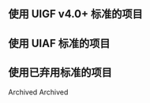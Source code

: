 ## 使用 UIGF v4.0+ 标准的项目

<RelativeProjectPanel>
  <Pcd
    bg="/partnerships/TeyvatGuide/AppPreview.png"
    icon="/partnerships/TeyvatGuide/logo.png"
    repo="https://github.com/BTMuli/TeyvatGuide"
    site="https://apps.microsoft.com/detail/9NLBNNNBNSJN"
    title="提瓦特指南"
    desc="Game Tool for Genshin Impact Player"
    import export>
    <template #import>
      <Pcb label="UIGF v4.0" :games="['ys', 'sr_', 'zzz_']" bg="orange"></Pcb>
      <Pcb label="UIGF v3.0" :games="['ys']" bg="white"></Pcb>
      <Pcb label="UIGF v2.4" :games="['ys']" bg="white"></Pcb>
      <Pcb label="UIGF v2.3" :games="['ys']" bg="white"></Pcb>
    </template>
    <template #export>
      <Pcb label="UIGF v4.0" :games="['ys', 'sr_', 'zzz_']" bg="orange"></Pcb>
      <Pcb label="UIGF v3.0" :games="['ys']" bg="white"></Pcb>
    </template>
  </Pcd>
  <Pcd
    bg="https://gi.pizzastudio.org/img/ophelper-uigf-preview.png"
    icon="https://gi.pizzastudio.org/img/ophelper_logo_clipped.png"
    repo="https://github.com/pizza-studio/GenshinPizzaHelper"
    site="https://apps.apple.com/app/id1635319193"
    title="原神披萨小助手"
    desc="iPadOS / iOS / watchOS / macOS 专用原神小助手"
    import export>
    <template #import>
      <Pcb label="UIGF v4.0" :games="['ys', 'sr_', 'zzz_']" bg="purple"></Pcb>
    </template>
    <template #export>
      <Pcb label="UIGF v4.0" :games="['ys', 'sr_', 'zzz_']" bg="purple"></Pcb>
    </template>
  </Pcd>
  <Pcd
    bg="https://hsr.pizzastudio.org/img/hsrhelper-srgf-preview.png"
    icon="https://hsr.pizzastudio.org/img/icon.hsrhelper.clipped.png"
    repo="https://github.com/pizza-studio/HSRPizzaHelper/"
    site="https://apps.apple.com/app/id6448894222"
    title="星铁披萨小助手"
    desc="iPadOS / iOS / watchOS / macOS 专用星穹铁道小助手"
    import export>
    <template #import>
      <Pcb label="UIGF v4.0" :games="['ys_', 'sr', 'zzz_']" bg="purple"></Pcb>
      <Pcb label="SRGF v1.0" :games="['sr']" bg="white"></Pcb>
    </template>
    <template #export>
      <Pcb label="UIGF v4.0" :games="['ys_', 'sr', 'zzz_']" bg="purple"></Pcb>
      <Pcb label="SRGF v1.0" :games="['sr']" bg="white"></Pcb>
    </template>
  </Pcd>
  <Pcd
    bg="/partnerships/Firefly/preview.png"
    icon="/partnerships/Firefly/logo.png"
    repo="https://github.com/Natrium0521/Firefly"
    title="流萤工具箱"
    desc="《崩坏：星穹铁道》工具集"
    import export>
    <template #import>
      <Pcb label="UIGF v4.0" :games="['ys_', 'sr', 'zzz_']" bg="purple"></Pcb>
      <Pcb label="SRGF v1.0" :games="['sr']" bg="white"></Pcb>
    </template>
    <template #export>
      <Pcb label="UIGF v4.0" :games="['ys_', 'sr', 'zzz_']" bg="purple"></Pcb>
      <Pcb label="SRGF v1.0" :games="['sr']" bg="white"></Pcb>
    </template>
  </Pcd>
  <Pcd
    bg="/partnerships/ZzzSignalSearchExport/preview_cn.png"
    icon="/partnerships/ZzzSignalSearchExport/logo.jpeg"
    repo="https://github.com/earthjasonlin/zzz-signal-search-export"
    title="绝区零调频记录导出工具"
    desc="一个简洁的管理绝区零调频记录的工具"
    import export>
    <template #import>
      <Pcb label="UIGF v4.0" :games="['ys_', 'sr_', 'zzz']" bg="white"></Pcb>
    </template>
    <template #export>
      <Pcb label="UIGF v4.0" :games="['ys_', 'sr_', 'zzz']" bg="white"></Pcb>
    </template>
  </Pcd>
</RelativeProjectPanel>

## 使用 UIAF 标准的项目

<RelativeProjectPanel>
  <Pcd 
    bg="https://img.alicdn.com/imgextra/i4/1797064093/O1CN01F0AGTl1g6dvW6j28q_!!1797064093.png"
    icon="https://img.alicdn.com/imgextra/i4/1797064093/O1CN01oaGvKE1g6dut0pICS_!!1797064093.png"
    repo="https://github.com/DGP-Studio/Snap.Hutao"
    site="https://hut.ao/"
    title="胡桃工具箱"
    desc="实用的开源多功能原神工具箱"
    import export>
    <template #import>
      <Pcb label="UIAF v1.1" :games="['ys']" bg="red"></Pcb>
    </template>
    <template #export>
      <Pcb label="UIAF v1.1" :games="['ys']" bg="red"></Pcb>
    </template>
  </Pcd>
  <Pcd
    bg="https://file.xunkong.cc/static/repo/xunkong/YanfeiLawyer.webp"
    icon="https://xunkong.cc/images/logo.640.webp"
    repo="https://github.com/xunkong/xunkong"
    site="https://xunkong.cc/"
    title="寻空"
    desc="记录旅途中发生的事"
    import export>
    <template #import>
      <Pcb label="UIAF v1.1" :games="['ys']" bg="red"></Pcb>
    </template>
    <template #export>
      <Pcb label="UIAF v1.1" :games="['ys']" bg="red"></Pcb>
    </template>
  </Pcd>
  <Pcd
    bg="/partnerships/cocogoat.png"
    icon="https://avatars.githubusercontent.com/u/82107463"
    repo="https://github.com/yuehaiTeam/cocogoat"
    site="https://cocogoat.work/"
    title="椰羊 cocogoat"
    desc="A toolbox for Genshin Impact 100% running in browser."
    import export>
    <template #import>
      <Pcb label="UIAF v1.1" :games="['ys']" bg="blue"></Pcb>
      <Pcb label="UIAF v1.0" :games="['ys']" bg="white"></Pcb>
    </template>
    <template #export>
      <Pcb label="UIAF v1.1" :games="['ys']" bg="blue"></Pcb>
      <Pcb label="UIAF v1.0" :games="['ys']" bg="white"></Pcb>
    </template>
  </Pcd>
  <Pcd
    bg="https://raw.githubusercontent.com/Finchaos/yae-markdown-230119/main/images/4.png"
    icon="https://raw.githubusercontent.com/HolographicHat/YaeAchievement/master/icon.ico"
    repo="https://github.com/HolographicHat/YaeAchievement"
    title="YaeAchievement"
    desc="更快、更准的原神成就导出工具"
    export>
    <template #export>
      <Pcb label="UIAF v1.1" :games="['ys']" bg="orange"></Pcb>
    </template>
  </Pcd>
  <Pcd
    bg="/partnerships/TeyvatGuide/AppPreview.png"
    icon="/partnerships/TeyvatGuide/logo.png"
    repo="https://github.com/BTMuli/TeyvatGuide"
    site="https://apps.microsoft.com/detail/9NLBNNNBNSJN"
    title="提瓦特指南"
    desc="Game Tool for Genshin Impact Player"
    import export>
    <template #import>
      <Pcb label="UIAF v1.1" :games="['ys']" bg="orange"></Pcb>
    </template>
    <template #export>
      <Pcb label="UIAF v1.1" :games="['ys']" bg="orange"></Pcb>
    </template>
  </Pcd>
  <Pcd
    bg="/partnerships/PaimonsNotebook/preview.webp"
    icon="/partnerships/PaimonsNotebook/logo.webp"
    repo="https://github.com/QooLianyi/PaimonsNotebook"
    title="派蒙笔记本"
    desc="安卓平台下的原神工具"
    import export>
    <template #import>
      <Pcb label="UIAF v1.1" :games="['ys']" bg="green"></Pcb>
    </template>
    <template #export>
      <Pcb label="UIAF v1.1" :games="['ys']" bg="green"></Pcb>
    </template>
  </Pcd>
</RelativeProjectPanel>

## 使用已弃用标准的项目

<RelativeProjectPanel>
  <Pcd
    bg="https://img.alicdn.com/imgextra/i3/1797064093/O1CN018VkZBw1g6dvTMaX9W_!!1797064093.png"
    icon="https://s1.ax1x.com/2023/09/09/pP6xBef.png"
    repo="https://github.com/biuuu/genshin-wish-export"
    title="genshin wish export"
    desc="Easily export the Genshin Impact wish record">
    <Pcb label="UIGF v3.0" :games="['ys']" bg="white"></Pcb>
  </Pcd>
  <Pcd
    bg="https://file.xunkong.cc/static/repo/xunkong/YanfeiLawyer.webp"
    icon="https://xunkong.cc/images/logo.640.webp"
    repo="https://github.com/xunkong/xunkong"
    site="https://xunkong.cc/"
    title="寻空"
    desc="记录旅途中发生的事">
    <Pcb label="UIGF v2.2" :games="['ys']" bg="red"></Pcb>
  </Pcd>
  <Pcd
    bg="https://s1.ax1x.com/2023/09/09/pP6x1eK.png"
    icon="https://s1.ax1x.com/2023/09/09/pP6xyFg.jpg"
    repo="https://github.com/voderl/genshin-gacha-analyzer"
    site="https://genshin.voderl.cn/"
    title="genshin-gacha-analyzer"
    desc="genshin wish history analyzer">
    <Pcb label="UIGF v2.2" :games="['ys']" bg="green"></Pcb>
  </Pcd>
  <Pcd
    bg="/partnerships/mukapp/preview.webp"
    icon="https://img.alicdn.com/imgextra/i4/1797064093/O1CN01agfnd91g6dvMzibmE_!!1797064093.png"
    site="https://gtool.mukapp.top/"
    title="应急食品"
    desc="安卓平台下的原神工具客户端">
    <Pcb label="UIGF Unknown" :games="['ys']" bg="green"></Pcb>
  </Pcd>
  <Pcd
    bg="/partnerships/teyvat-preview.png"
    icon="https://img.alicdn.com/imgextra/i1/1797064093/O1CN01wVRiEq1g6dvGG2mmX_!!1797064093.png"
    site="https://www.yshelper.com/index.php"
    title="提瓦特小助手 (YSHelper)"
    desc="专注旅行者服务的微信小程序">
    <Pcb label="UIGF Unknown" :games="['ys']" bg="green"></Pcb>
  </Pcd>
  <Pcd
    bg="https://img.alicdn.com/imgextra/i1/1797064093/O1CN01Or2BBf1g6dvUQwGP9_!!1797064093.png"
    icon="https://s1.ax1x.com/2023/09/09/pP6xyFg.jpg"
    repo="https://github.com/sunfkny/genshin-gacha-export"
    title="genshin-gacha-export"
    desc="原神抽卡记录导出">
    <Pcb label="UIGF v2.2" :games="['ys']" bg="blue"></Pcb>
  </Pcd>
  <Pcd
    bg="https://s1.ax1x.com/2023/09/09/pP6xHfJ.png"
    icon="https://s1.ax1x.com/2023/09/09/pP6x7Y4.png"
    repo="https://github.com/AuroraZiling/sangonomiya"
    title="Sangonomiya"
    desc="原神祈愿记录工具">
    <Pcb label="UIGF Unknown" :games="['ys']" bg="green"></Pcb>
    <Pcb bg="red">Archived</Pcb>
  </Pcd>
  <Pcd
    bg="https://starward.scighost.com/resource/img/uigf/uigf_zh.webp"
    icon="/partnerships/starward/logo.ico"
    repo="https://github.com/Scighost/Starward"
    title="Starward"
    desc="米家游戏启动器">
    <Pcb label="UIGF v2.3" :games="['ys']" bg="blue"></Pcb>
  </Pcd>
  <Pcd
    bg="/partnerships/PaimonsNotebook/preview.webp"
    icon="/partnerships/PaimonsNotebook/logo.webp"
    repo="https://github.com/QooLianyi/PaimonsNotebook"
    title="派蒙笔记本"
    desc="安卓平台下的原神工具">
    <Pcb label="UIGF v3.0" :games="['ys']" bg="green"></Pcb>
  </Pcd>
  <Pcd
    bg="https://raw.githubusercontent.com/DancingSnow0517/StarRail-gacha/master/imgs/1.png"
    icon="https://raw.githubusercontent.com/DancingSnow0517/StarRail-gacha/master/imgs/star_rail.png"
    repo="https://github.com/DancingSnow0517/StarRail-gacha"
    title="StarRail Gacha Exporter"
    desc="一个快捷简便的崩坏：星穹铁道抽卡导出工具">
    <Pcb label="SRGF v1.0" :games="['sr']" bg="white"></Pcb>
  </Pcd>
  <Pcd
    bg="https://raw.githubusercontent.com/BoxCatTeam/SRCat/master/github-assets/images/3.png"
    icon="https://raw.githubusercontent.com/BoxCatTeam/SRCat/master/github-assets/images/app_icon.png"
    repo="https://github.com/BoxCatTeam/SRCat"
    site="https://srcat.boxcat.org/"
    title="SRCat"
    desc="崩坏：星穹铁道 - 工具箱 / 愿此行，有猫猫一直相伴">
    <Pcb label="SRGF v1.0" :games="['sr']" bg="red"></Pcb>
  </Pcd>
  <Pcd
    bg="https://s1.ax1x.com/2023/09/09/pP6xO61.png"
    icon="https://s1.ax1x.com/2023/09/09/pP6xLlR.png"
    repo="https://github.com/AuroraZiling/star-rail-asta"
    title="Asta"
    desc="崩坏：星穹铁道 跃迁记录工具">
    <Pcb label="SRGF v1.0" :games="['sr']" bg="red"></Pcb>
    <Pcb bg="blue">Archived</Pcb>
  </Pcd>
  <Pcd
    bg="https://starward.scighost.com/resource/img/uigf/uigf_zh.webp"
    icon="/partnerships/starward/logo.ico"
    repo="https://github.com/Scighost/Starward"
    title="Starward"
    desc="米家游戏启动器">
    <Pcb label="SRGF v1.0" :games="['sr']" bg="blue"></Pcb>
  </Pcd>
  <Pcd
    bg="/partnerships/starwo/preview.png"
    icon="/partnerships/starwo/logo.png"
    repo="https://github.com/TremblingMoeNew/StarRailWarpObserve"
    site="https://starwo.dodocotales.cc/"
    title="星穹铁道跃迁观测工具"
    desc="观测您的每一次跃迁">
    <Pcb label="SRGF v1.0" :games="['sr']" bg="white"></Pcb>
  </Pcd>
  <Pcd
    bg="https://cdn.jamsg.cn/release/SRTools/Preview.webp"
    icon="https://cdn.jamsg.cn/release/SRTools/Logo.webp"
    repo="https://github.com/JamXi233/SRTools"
    site="https://srtools.jamsg.cn"
    title="星轨工具箱"
    desc="被增强后的星穹铁道启动器">
    <Pcb label="SRGF v1.0" :games="['sr']" bg="purple"></Pcb>
  </Pcd>
  <Pcd
    bg="https://raw.githubusercontent.com/xyxyx718/HSRchargingCalculator/main/img/mp-history.jpg"
    icon="https://raw.githubusercontent.com/xyxyx718/HSRchargingCalculator/main/img/logo.png"
    repo="https://github.com/xyxyx718/HSRchargingCalculator"
    site="https://github.com/xyxyx718/HSRchargingCalculator/blob/main/%E5%92%B8%E9%B1%BC%E7%9A%84%E5%B4%A9%E9%93%81%E5%8A%A9%E7%90%86.md"
    title="咸鱼的崩铁助理"
    desc="崩坏：星穹铁道 抽卡分析&充能计算器">
    <Pcb label="SRGF v1.0" :games="['sr']" bg="blue"></Pcb>
  </Pcd>
  <Pcd
    bg="https://raw.githubusercontent.com/cntvc/star-rail-tools/main/docs/image/star_rail_tools_cover.png"
    icon="/games/sr.webp"
    repo="https://github.com/cntvc/star-rail-tools"
    title="StarRailTools"
    desc="保存星铁数据的小工具">
    <Pcb label="SRGF v1.0" :games="['sr']" bg="white"></Pcb>
  </Pcd>
  <Pcd
    bg="/partnerships/StarRailToolkit/preview.jpg"
    icon="/partnerships/StarRailToolkit/logo.jpg"
    repo="https://github.com/LittleNyima/honkai-starrail-toolkit"
    title="StarRailToolkit"
    desc="崩坏：星穹铁道工具箱">
    <Pcb label="SRGF v1.0" :games="['sr']" bg="red"></Pcb>
  </Pcd>
</RelativeProjectPanel>
